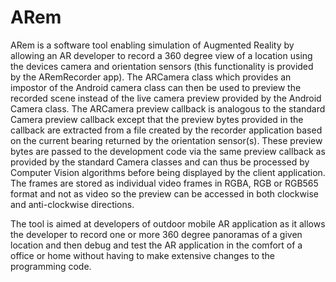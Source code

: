ARem
====

ARem is a software tool enabling simulation of Augmented Reality
by allowing an AR developer to record a 360 degree view of a
location using the devices camera and orientation sensors (this
functionality is provided by the ARemRecorder app). The ARCamera
class which provides an impostor of the Android camera class
can then be used to preview the recorded scene instead of the live
camera preview provided by the Android Camera class. The ARCamera
preview callback is analogous to the standard Camera preview
callback except that the preview bytes provided in the callback
are extracted from a file created by the recorder application
based on the current bearing returned by the orientation
sensor(s). These preview bytes are passed to the development code
via the same preview callback as provided by the standard Camera
classes and can thus be processed by Computer Vision algorithms
before being displayed by the client application. The frames are
stored as individual video frames in RGBA, RGB or RGB565 format
and not as video so the preview can be accessed in both
clockwise and anti-clockwise directions.

The tool is aimed at developers of outdoor mobile AR application
as it allows the developer to record one or more 360 degree
panoramas of a given location and then debug and test the AR
application in the comfort of a office or home without having to
make extensive changes to the programming
code.
